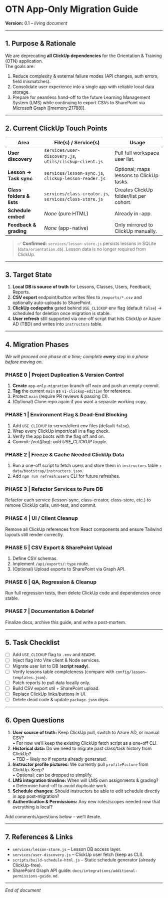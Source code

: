 # OTN App-Only Migration Guide

**Version:** 0.1 – _living document_

---

## 1. Purpose & Rationale
We are deprecating **all ClickUp dependencies** for the Orientation & Training (OTN) application.  
The goals are:

1. Reduce complexity & external failure modes (API changes, auth errors, field mismatches).
2. Consolidate user experience into a single app with reliable local data storage.
3. Prepare for seamless hand-off to the future Learning Management System (LMS) while continuing to export CSVs to SharePoint via Microsoft Graph [[memory:21788]].

---

## 2. Current ClickUp Touch Points
| Area | File(s) / Service(s) | Usage |
|------|----------------------|-------|
| **User discovery** | `services/user-discovery.js`, `utils/clickup-client.js` | Pull full workspace user list. |
| **Lesson → Task sync** | `services/lesson-sync.js`, `clickup-lesson-reader.js` | Optional; maps lessons to ClickUp tasks. |
| **Class folders & lists** | `services/class-creator.js`, `services/class-store.js` | Creates ClickUp folder/list per cohort. |
| **Schedule embed** | _None_ (pure HTML) | Already in-app.
| **Feedback & grading** | _None_ (app-native) | Only mirrored to ClickUp manually.

> ✅ **Confirmed:** `services/lesson-store.js` persists lessons in SQLite (`data/orientation.db`). Lesson data is no longer required from ClickUp.

---

## 3. Target State
1. **Local DB is source of truth** for Lessons, Classes, Users, Feedback, Reports.
2. **CSV export** endpoint/button writes files to `/exports/*.csv` and optionally auto-uploads to SharePoint.
3. **ClickUp codepaths** gated behind `USE_CLICKUP` env flag (default `false`) → scheduled for deletion once migration is stable.
4. **User refresh** still supported via one-off script that hits ClickUp _or_ Azure AD (TBD) and writes into `instructors` table.

---

## 4. Migration Phases  
_We will proceed one phase at a time; complete **every** step in a phase before moving on._

### PHASE 0 | Project Duplication & Version Control
1. **Create** `app-only-migration` branch off `main` and push an empty commit.  
2. **Tag** the current `main` as `v1-clickup-edition` for reference.  
3. Protect `main` (require PR reviews & passing CI).  
4. (Optional) Clone repo again if you want a separate working copy.

### PHASE 1 | Environment Flag & Dead-End Blocking
1. Add `USE_CLICKUP` to server/client env files (default `false`).  
2. Wrap every ClickUp import/call in a flag check.  
3. Verify the app boots with the flag off and on.  
4. Commit: _feat(flag): add USE_CLICKUP toggle_.

### PHASE 2 | Freeze & Cache Needed ClickUp Data
1. Run a one-off script to fetch users and store them in `instructors` table + `data/bootstrap/instructors.json`.  
2. Add `npm run refresh:users` CLI for future refreshes.

### PHASE 3 | Refactor Services to Pure DB
Refactor each service (lesson-sync, class-creator, class-store, etc.) to remove ClickUp calls, unit-test, and commit.

### PHASE 4 | UI / Client Cleanup
Remove all ClickUp references from React components and ensure Tailwind layouts still render correctly.

### PHASE 5 | CSV Export & SharePoint Upload
1. Define CSV schemas.  
2. Implement `/api/exports/:type` route.  
3. (Optional) Upload exports to SharePoint via Graph API.

### PHASE 6 | QA, Regression & Cleanup
Run full regression tests, then delete ClickUp code and dependencies once stable.

### PHASE 7 | Documentation & Debrief
Finalize docs, archive this guide, and write a post-mortem.

---

## 5. Task Checklist
- [ ] Add `USE_CLICKUP` flag to `.env` and `README`.
- [ ] Inject flag into Vite client & Node services.  
- [ ] Migrate user list to DB (__script ready__).
- [ ] Verify lessons table completeness (compare with `config/lesson-templates.json`).
- [ ] Patch reports to pull data locally only.
- [ ] Build CSV export util + SharePoint upload.
- [ ] Replace ClickUp links/buttons in UI.
- [ ] Delete dead code & update `package.json` deps.

---

## 6. Open Questions
1. **User source of truth:** Keep ClickUp pull, switch to Azure AD, or manual CSV?  
   • For now we’ll keep the existing ClickUp fetch script as a one-off CLI.
2. **Historical data:** Do we need to migrate past class/task history from ClickUp?  
   • TBD – likely _no_ if reports already generated.
3. **Instructor profile pictures:** We currently pull `profilePicture` from ClickUp. Keep?  
   • Optional; can be dropped to simplify.
4. **LMS integration timeline:** When will LMS own assignments & grading?  
   • Determine hand-off to avoid duplicate work.
5. **Schedule changes:** Should instructors be able to edit schedule directly in app post-migration?
6. **Authentication & Permissions:** Any new roles/scopes needed now that everything is local?

Add comments/questions below – we’ll iterate.

---

## 7. References & Links
- `services/lesson-store.js` – Lesson DB access layer.  
- `services/user-discovery.js` – ClickUp user fetch (keep as CLI).  
- `scripts/build-schedule-html.js` – Static schedule generator (already ClickUp-free).  
- SharePoint Graph API guide: `docs/integrations/additional-permissions-guide.md`.

---

_End of document_ 